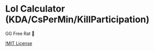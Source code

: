# Lol Calculator (KDA/CsPerMin/KillParticipation)

GG Free Rat 🐶

[!MIT License](https://img.shields.io/github/license/iamslonik/lol-calculator)
